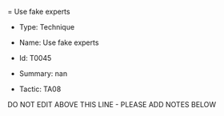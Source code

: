 = Use fake experts

* Type: Technique

* Name: Use fake experts

* Id: T0045

* Summary: nan

* Tactic: TA08

DO NOT EDIT ABOVE THIS LINE - PLEASE ADD NOTES BELOW
